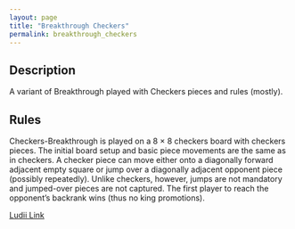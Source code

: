 ```yaml
---
layout: page
title: "Breakthrough Checkers"
permalink: breakthrough_checkers
---
```

##  Description

A variant of Breakthrough played with Checkers pieces and rules (mostly).

## Rules

Checkers-Breakthrough is played on a 8 × 8 checkers board with checkers pieces. The initial board setup and basic piece movements are the same as in checkers. A checker piece can move either onto a diagonally forward adjacent empty square or jump over a diagonally adjacent opponent piece (possibly repeatedly). Unlike checkers, however, jumps are not mandatory and jumped-over pieces are not captured. The first player to reach the opponent’s backrank wins (thus no king promotions).

[Ludii Link](https://ludii.games/details.php?keyword=Breakthrough%20Checkers)
